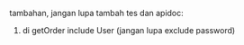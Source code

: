 tambahan, jangan lupa tambah tes dan apidoc:

1. di getOrder include User (jangan lupa exclude password)
